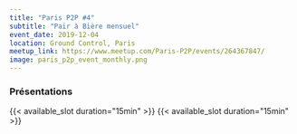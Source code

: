 ```yaml
---
title: "Paris P2P #4"
subtitle: "Pair à Bière mensuel"
event_date: 2019-12-04
location: Ground Control, Paris
meetup_link: https://www.meetup.com/Paris-P2P/events/264367847/
image: paris_p2p_event_monthly.png
---
```


### <i class="far fa-presentation"></i> Présentations 


{{< available_slot duration="15min" >}}
{{< available_slot duration="15min" >}}